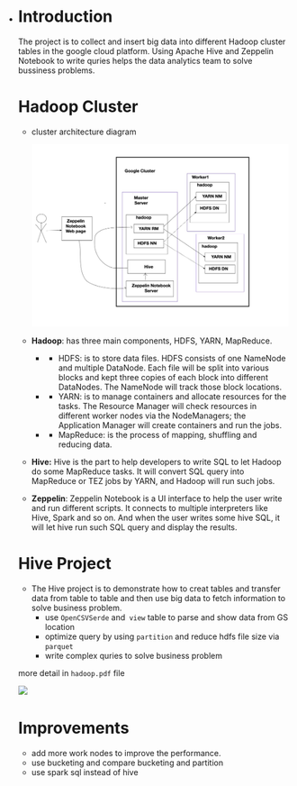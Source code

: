 - # Introduction

  The project is to collect and insert big data into different Hadoop cluster tables in the google cloud platform. Using Apache Hive and Zeppelin Notebook to write quries helps the data analytics team to solve bussiness problems.

  # Hadoop Cluster

  - cluster architecture diagram

    ![](./hadoop.jpg)

  - **Hadoop**: has three main components, HDFS, YARN, MapReduce.

    - - HDFS: is to store data files. HDFS consists of one NameNode and multiple DataNode. Each file will be split into various blocks and kept three copies of each block into different DataNodes. The NameNode will track those block locations.

    - - YARN: is to manage containers and allocate resources for the tasks. The Resource Manager will check resources in different worker nodes via the NodeManagers; the Application Manager will create containers and run the jobs.

    - - MapReduce: is the process of mapping, shuffling and reducing data. 

  - **Hive:** Hive is the part to help developers to write SQL to let Hadoop do some MapReduce tasks. It will convert SQL query into MapReduce or TEZ jobs by YARN, and Hadoop will run such jobs.

  - **Zeppelin**: Zeppelin Notebook is a UI interface to help the user write and run different scripts. It connects to multiple interpreters like Hive, Spark and so on. And when the user writes some hive SQL, it will let hive run such SQL query and display the results.

  # Hive Project

  - The Hive project is to demonstrate how to creat tables and transfer data from table to table and then use big data to fetch information to solve business problem.  
    - use `OpenCSVSerde` and` view` table to parse and show data from GS location
    - optimize query by using `partition` and reduce hdfs file size via `parquet`
    - write complex quries to solve business problem 

  

  more detail in `hadoop.pdf` file

  

  <img src="./hadoop.pdf" style="zoom:100%;" />

  

  # Improvements

  - add more work nodes to improve the performance.
  - use bucketing and compare bucketing and partition
  - use spark sql instead of hive

